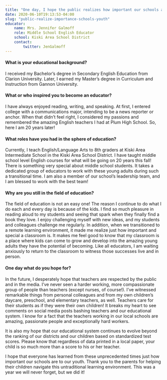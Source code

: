 ```yaml
---
title: "One day, I hope the public realizes how important our schools are to our youth"
date: 2020-06-10T19:13:53-04:00
slug: "public-realize-importance-schools-youth"
educator:
    name: Mrs. Jennifer Galmoff
    role: Middle School English Educator
    school: Kiski Area School District
    contact:
        twitter: JenGalmoff
---
```


#### What is your educational background?

I received my Bachelor’s degree in Secondary English Education from Clarion University. Later, I earned my Master’s degree in Curriculum and Instruction from Gannon University.

#### What or who inspired you to become an educator?

I have always enjoyed reading, writing, and speaking. At first, I entered college with a communications major, intending to be a news reporter or anchor. When that didn’t feel right, I considered my passions and remembered the amazing English teachers I had at Plum High School. So, here I am 20 years later!

#### What roles have you had in the sphere of education?

Currently, I teach English/Language Arts to 8th graders at Kiski Area Intermediate School in the Kiski Area School District. I have taught middle school level English courses for what will be going on 20 years this fall! There is something very special about middle school students. It takes a dedicated group of educators to work with these young adults during such a transitional time. I am also a member of our school’s leadership team, and I am blessed to work with the best team!

#### Why are you still in the field of education?

The field of education is not an easy one! The reason I continue to do what I do each and every day is because of the kids. I find so much pleasure in reading aloud to my students and seeing that spark when they finally find a book they love. I enjoy challenging myself with new ideas, and my students and colleagues challenge me regularly. In addition, when we transitioned to a remote learning environment, it made me realize just how important and special a classroom is. It makes me feel good to know that my classroom is a place where kids can come to grow and develop into the amazing young adults they have the potential of becoming. Like all educators, I am waiting anxiously to return to the classroom to witness those successes live and in person.

#### One day what do you hope for?

In the future, I desperately hope that teachers are respected by the public and in the media. I’ve never seen a harder working, more compassionate group of people than teachers (except nurses, of course!). I’ve witnessed remarkable things from personal colleagues and from my own children’s daycare, preschool, and elementary teachers, as well. Teachers care for their students as if they were their own children! It breaks my heart to see comments on social media posts bashing teachers and our educational system. I know for a fact that the teachers working in our local schools are amazing, passionate people and exceptionally hard workers.

It is also my hope that our educational system continues to evolve beyond the ranking of our districts and our children based on standardized test scores. Please know that regardless of data printed in a local paper, your child is so much more than a score to his or her teacher.

I hope that everyone has learned from these unprecedented times just how important our schools are to our youth. Thank you to the parents for helping their children navigate this untraditional learning environment. This was a year we will never forget, but we did it!
